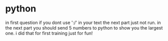# python
in first question if you dont use ':/' in your text the next part just not run.
in the next part you should send 5 numbers to python to show you the largest one.
i did that for first training
just for fun!
